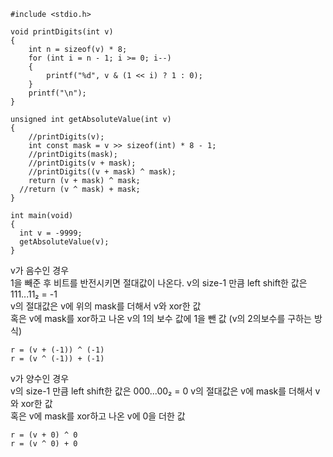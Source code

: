 ```
#include <stdio.h>

void printDigits(int v)
{
	int n = sizeof(v) * 8;
	for (int i = n - 1; i >= 0; i--)
	{
		printf("%d", v & (1 << i) ? 1 : 0);
	}
	printf("\n");
}

unsigned int getAbsoluteValue(int v)
{
	//printDigits(v);
	int const mask = v >> sizeof(int) * 8 - 1;
	//printDigits(mask);
	//printDigits(v + mask);
	//printDigits((v + mask) ^ mask);
	return (v + mask) ^ mask;
  //return (v ^ mask) + mask;
}

int main(void)
{
  int v = -9999;
  getAbsoluteValue(v);
}
```

v가 음수인 경우  
1을 빼준 후 비트를 반전시키면 절대값이 나온다.
v의 size-1 만큼 left shift한 값은 111...11₂ = -1  
v의 절대값은 v에 위의 mask를 더해서 v와 xor한 값  
혹은 v에 mask를 xor하고 나온 v의 1의 보수 값에 1을 뺀 값 (v의 2의보수를 구하는 방식)
```
r = (v + (-1)) ^ (-1)  
r = (v ^ (-1)) + (-1)
```

v가 양수인 경우  
v의 size-1 만큼 left shift한 값은 000...00₂  = 0
v의 절대값은 v에 mask를 더해서 v와 xor한 값  
혹은 v에 mask를 xor하고 나온 v에 0을 더한 값
```
r = (v + 0) ^ 0  
r = (v ^ 0) + 0
```
  
  
